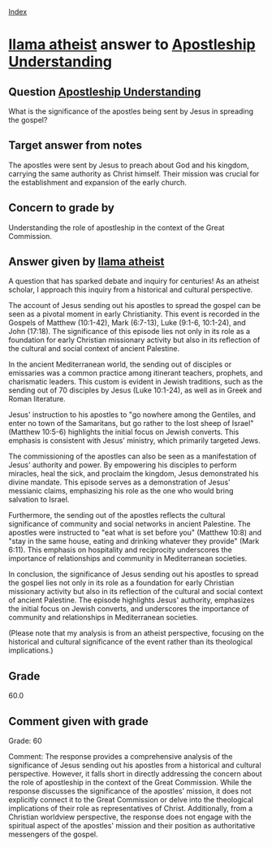 
[Index](../../index.md)
# [llama atheist](../../answering_models/llama_atheist.md) answer to [Apostleship Understanding](../../questions/Apostleship_Understanding.md)

## Question [Apostleship Understanding](../../questions/Apostleship_Understanding.md)
What is the significance of the apostles being sent by Jesus in spreading the gospel?

## Target answer from notes
The apostles were sent by Jesus to preach about God and his kingdom, carrying the same authority as Christ himself. Their mission was crucial for the establishment and expansion of the early church.

## Concern to grade by
Understanding the role of apostleship in the context of the Great Commission.

## Answer given by [llama atheist](../../answering_models/llama_atheist.md)
A question that has sparked debate and inquiry for centuries! As an atheist scholar, I approach this inquiry from a historical and cultural perspective.

The account of Jesus sending out his apostles to spread the gospel can be seen as a pivotal moment in early Christianity. This event is recorded in the Gospels of Matthew (10:1-42), Mark (6:7-13), Luke (9:1-6, 10:1-24), and John (17:18). The significance of this episode lies not only in its role as a foundation for early Christian missionary activity but also in its reflection of the cultural and social context of ancient Palestine.

In the ancient Mediterranean world, the sending out of disciples or emissaries was a common practice among itinerant teachers, prophets, and charismatic leaders. This custom is evident in Jewish traditions, such as the sending out of 70 disciples by Jesus (Luke 10:1-24), as well as in Greek and Roman literature.

Jesus' instruction to his apostles to "go nowhere among the Gentiles, and enter no town of the Samaritans, but go rather to the lost sheep of Israel" (Matthew 10:5-6) highlights the initial focus on Jewish converts. This emphasis is consistent with Jesus' ministry, which primarily targeted Jews.

The commissioning of the apostles can also be seen as a manifestation of Jesus' authority and power. By empowering his disciples to perform miracles, heal the sick, and proclaim the kingdom, Jesus demonstrated his divine mandate. This episode serves as a demonstration of Jesus' messianic claims, emphasizing his role as the one who would bring salvation to Israel.

Furthermore, the sending out of the apostles reflects the cultural significance of community and social networks in ancient Palestine. The apostles were instructed to "eat what is set before you" (Matthew 10:8) and "stay in the same house, eating and drinking whatever they provide" (Mark 6:11). This emphasis on hospitality and reciprocity underscores the importance of relationships and community in Mediterranean societies.

In conclusion, the significance of Jesus sending out his apostles to spread the gospel lies not only in its role as a foundation for early Christian missionary activity but also in its reflection of the cultural and social context of ancient Palestine. The episode highlights Jesus' authority, emphasizes the initial focus on Jewish converts, and underscores the importance of community and relationships in Mediterranean societies.

(Please note that my analysis is from an atheist perspective, focusing on the historical and cultural significance of the event rather than its theological implications.)

## Grade
60.0

## Comment given with grade
Grade: 60

Comment: The response provides a comprehensive analysis of the significance of Jesus sending out his apostles from a historical and cultural perspective. However, it falls short in directly addressing the concern about the role of apostleship in the context of the Great Commission. While the response discusses the significance of the apostles' mission, it does not explicitly connect it to the Great Commission or delve into the theological implications of their role as representatives of Christ. Additionally, from a Christian worldview perspective, the response does not engage with the spiritual aspect of the apostles' mission and their position as authoritative messengers of the gospel.
